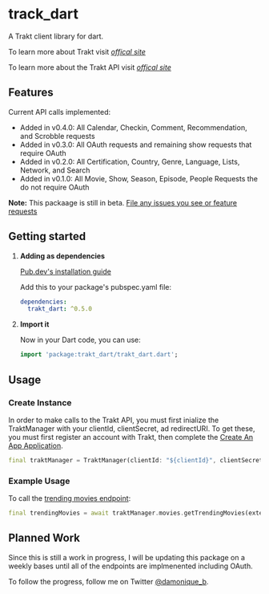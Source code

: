# track_dart

A Trakt client library for dart.

To learn more about Trakt visit [*offical site*](https://www.trakt.tv)

To learn more about the Trakt API visit [*offical site*](https://trakt.docs.apiary.io)

## Features
Current API calls implemented:
- Added in v0.4.0: All Calendar, Checkin, Comment, Recommendation, and Scrobble requests
- Added in v0.3.0: All OAuth requests and remaining show requests that require OAuth
- Added in v0.2.0: All Certification, Country, Genre, Language, Lists, Network, and Search
- Added in v0.1.0: All Movie, Show, Season, Episode, People Requests the do not require OAuth

**Note:** This packaage is still in beta. [File any issues you see or feature requests](https://github.com/nikkithomas2012/trakt_dart/issues/new)

## Getting started

1) **Adding as dependencies**

    [Pub.dev's installation guide](https://pub.dev/packages/tmdb_api#-installing-tab-)

    Add this to your package's pubspec.yaml file:

    ```yaml
    dependencies:
      trakt_dart: ^0.5.0
    ```

2) **Import it**

    Now in your Dart code, you can use:

    ```dart
    import 'package:trakt_dart/trakt_dart.dart';
    ```

## Usage

### Create Instance
In order to make calls to the Trakt API, you must first inialize the TraktManager with your clientId, clientSecret, ad redirectURI. To get these, you must first register an account with Trakt, then complete the [Create An App Application](https://trakt.tv/oauth/applications/new).

```dart
final traktManager = TraktManager(clientId: "${clientId}", clientSecret: "${clientSecret}", redirectURI: "${redirectURI}");
```

### Example Usage
To call the [trending movies endpoint](https://trakt.docs.apiary.io/#reference/movies/trending/get-trending-movies):

```dart
final trendingMovies = await traktManager.movies.getTrendingMovies(extendedFull: true);
```

## Planned Work
Since this is still a work in progress, I will be updating this package on a weekly bases until all of the endpoints are implmenented including OAuth. 

To follow the progress, follow me on Twitter [@damonique_b](https://twitter.com/damonique_b).

